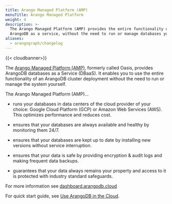 ```yaml
---
title: Arango Managed Platform (AMP)
menuTitle: Arango Managed Platform
weight: 4
description: >-
  The Arango Managed Platform (AMP) provides the entire functionality of
  ArangoDB as a service, without the need to run or manage databases yourself
aliases:
  - arangograph/changelog
---
```

{{< cloudbanner>}}

The [Arango Managed Platform (AMP)](https://dashboard.arangodb.cloud/home?utm_source=docs&utm_medium=cluster_pages&utm_campaign=docs_traffic),
formerly called Oasis, provides ArangoDB databases as a Service (DBaaS).
It enables you to use the entire functionality of an ArangoDB cluster
deployment without the need to run or manage the system yourself.

The Arango Managed Platform (AMP)...

- runs your databases in data centers of the cloud provider
  of your choice: Google Cloud Platform (GCP) or Amazon Web Services (AWS).
  This optimizes performance and reduces cost.

- ensures that your databases are always available and
  healthy by monitoring them 24/7.

- ensures that your databases are kept up to date by
  installing new versions without service interruption.

- ensures that your data is safe by providing encryption &
  audit logs and making frequent data backups.

- guarantees that your data always remains your property and
  access to it is protected with industry standard safeguards.

For more information see
[dashboard.arangodb.cloud](https://dashboard.arangodb.cloud/home?utm_source=docs&utm_medium=cluster_pages&utm_campaign=docs_traffic)

For quick start guide, see
[Use ArangoDB in the Cloud](../arangodb/3.12/get-started/set-up-a-cloud-instance.md).

